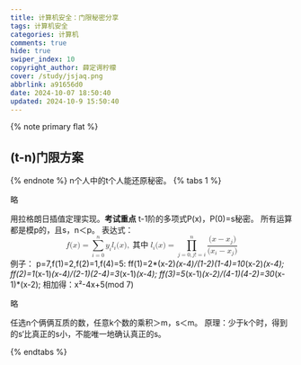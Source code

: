 ```yaml
---
title: 计算机安全：门限秘密分享
tags: 计算机安全
categories: 计算机
comments: true
hide: true
swiper_index: 10
copyright_author: 薛定谔柠檬
cover: /study/jsjaq.png
abbrlink: a91656d0
date: 2024-10-07 18:50:40
updated: 2024-10-9 15:50:40
---
```

{% note primary flat %}
## (t-n)门限方案
{% endnote %}
n个人中的t个人能还原秘密。
{% tabs 1 %}
<!-- tab 用对称密钥实现 -->
略
<!-- endtab -->

<!-- tab shamir方案实现 -->
用拉格朗日插值定理实现。**考试重点**
t-1阶的多项式P(x)，P(0)=s秘密。
所有运算都是模p的，且s，n＜p。
表达式：
<math xmlns="http://www.w3.org/1998/Math/MathML" display="block"><mi>f</mi><mo stretchy="false">(</mo><mi>x</mi><mo stretchy="false">)</mo><mo>=</mo><munderover><mo data-mjx-texclass="OP">∑</mo><mrow><mi>i</mi><mo>=</mo><mn>0</mn></mrow><mrow><mi>n</mi></mrow></munderover><msub><mi>y</mi><mrow><mi>i</mi></mrow></msub><msub><mi>l</mi><mrow><mi>i</mi></mrow></msub><mo stretchy="false">(</mo><mi>x</mi><mo stretchy="false">)</mo><mo>,</mo><mo>其中</mo><msub><mi>l</mi><mrow><mi>i</mi></mrow></msub><mo stretchy="false">(</mo><mi>x</mi><mo stretchy="false">)</mo><mo>=</mo><munderover><mo data-mjx-texclass="OP">∏</mo><mrow><mi>j</mi><mo>=</mo><mn>0</mn><mo>,</mo><mi>j</mi><mo>!</mo><mo>=</mo><mi>i</mi></mrow><mrow><mi>n</mi></mrow></munderover><mfrac><mrow><mo stretchy="false">(</mo><mi>x</mi><mo>−</mo><msub><mi>x</mi><mrow><mi>j</mi></mrow></msub><mo stretchy="false">)</mo></mrow><mrow><mo stretchy="false">(</mo><msub><mi>x</mi><mrow><mi>i</mi></mrow></msub><mo>−</mo><msub><mi>x</mi><mrow><mi>j</mi></mrow></msub><mo stretchy="false">)</mo></mrow></mfrac></math>
例子：
p=7,f(1)=2,f(2)=1,f(4)=5:
ff(1)=2*(x-2)*(x-4)/(1-2)(1-4)=10*(x-2)*(x-4);
ff(2)=1*(x-1)*(x-4)/(2-1)(2-4)=3*(x-1)*(x-4);
ff(3)=5*(x-1)*(x-2)/(4-1)(4-2)=30*(x-1)*(x-2);
相加得：x²-4x+5(mod 7)
<!-- endtab -->

<!-- tab 使用几何学实现 -->
略
<!-- endtab -->
<!-- tab 基于中国剩余定理 -->
任选n个俩俩互质的数，任意k个数的乘积＞m，s＜m。
原理：少于k个时，得到的s‘比真正的s小，不能唯一地确认真正的s。
<!-- endtab -->
{% endtabs %}

